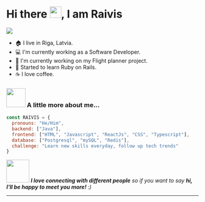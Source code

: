 
<h1 align="left" id="macropower-title">Hi there <img src="https://github.com/MartinHeinz/MartinHeinz/blob/2c8183ecfed52696e2f657d13228c6c056385262/wave.gif" width="30px">, I am Raivis</h1>


<a href="#Zelchs-title">
<img align="center" src="https://github-readme-stats.vercel.app/api/top-langs/?username=Zelchs&layout=compact&theme=buefy&hide_border=true" />
</a>

- :house: I live in Riga, Latvia.
- :computer: I'm currently working as a Software Developer.
- :dart: I'm currently working on my Flight planner project.
- :book: Started to learn Ruby on Rails.
- :coffee: I love coffee.

### <img src="https://media.giphy.com/media/VgCDAzcKvsR6OM0uWg/giphy.gif" width="50"> A little more about me...  

```javascript
const RAIVIS = {
  pronouns: "He/Him",
  backend: ["Java"],
  frontend: ["HTML", "Javascript", "ReactJs", "CSS", "Typescript"],
  database: ["Postgresql", "mySQL", "Redis"],
  challenge: "Learn new skills everyday, follow up tech trends"
}
```

<img src="https://media.giphy.com/media/LnQjpWaON8nhr21vNW/giphy.gif" width="60"> <em><b>I love connecting with different people</b> so if you want to say <b>hi, I'll be happy to meet you more!</b> :)</em>

---
